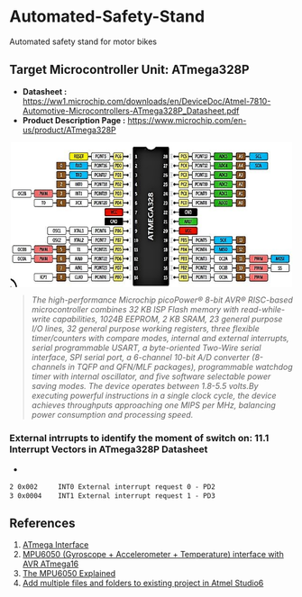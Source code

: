# Automated-Safety-Stand
Automated safety stand for motor bikes


## Target Microcontroller Unit: ATmega328P
* **Datasheet :** https://ww1.microchip.com/downloads/en/DeviceDoc/Atmel-7810-Automotive-Microcontrollers-ATmega328P_Datasheet.pdf
* **Product Description Page :** https://www.microchip.com/en-us/product/ATmega328P


<p align="center">
<img src="figures/Atmel-MCU-ATmega328-and-the-Arduino-pin-out_W640.jpg"  align="center" width=500>
</p>

> *The high-performance Microchip picoPower® 8-bit AVR® RISC-based microcontroller combines 32 KB ISP Flash memory with read-while-write capabilities, 1024B EEPROM, 2 KB SRAM, 23 general purpose I/O lines, 32 general purpose working registers, three flexible timer/counters with compare modes, internal and external interrupts, serial programmable USART, a byte-oriented Two-Wire serial interface, SPI serial port, a 6-channel 10-bit A/D converter (8-channels in TQFP and QFN/MLF packages), programmable watchdog timer with internal oscillator, and five software selectable power saving modes. The device operates between 1.8-5.5 volts.By executing powerful instructions in a single clock cycle, the device achieves throughputs approaching one MIPS per MHz, balancing power consumption and processing speed.*


### External intrrupts to identify the moment of switch on: 11.1 Interrupt Vectors in ATmega328P Datasheet 

- 
```
2 0x002     INT0 External interrupt request 0 - PD2
3 0x0004    INT1 External interrupt request 1 - PD3
```


## References

1. [ATmega Interface](https://www.electronicwings.com/avr-atmega/interfaces)
2. [MPU6050 (Gyroscope + Accelerometer + Temperature) interface with AVR ATmega16](https://www.electronicwings.com/avr-atmega/mpu6050-gyroscope-accelerometer-temperature-interface-with-atmega16)
3. [The MPU6050 Explained](https://mjwhite8119.github.io/Robots/mpu6050)
4. [Add multiple files and folders to existing project in Atmel Studio6](https://microchipsupport.force.com/s/article/Add-multiple-files-and-folders-to-existing-project-in-Atmel-Studio6)
